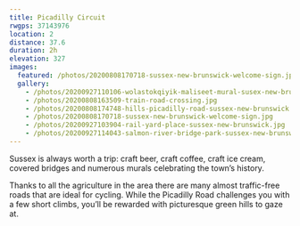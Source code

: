 ```yaml
---
title: Picadilly Circuit
rwgps: 37143976
location: 2
distance: 37.6
duration: 2h
elevation: 327
images:
  featured: /photos/20200808170718-sussex-new-brunswick-welcome-sign.jpg
  gallery:
    - /photos/20200927110106-wolastokqiyik-maliseet-mural-susex-new-brunswick.jpg
    - /photos/20200808163509-train-road-crossing.jpg
    - /photos/20200808174748-hills-picadilly-road-sussex-new-brunswick.jpg
    - /photos/20200808170718-sussex-new-brunswick-welcome-sign.jpg
    - /photos/20200927103904-rail-yard-place-sussex-new-brunswick.jpg
    - /photos/20200927114043-salmon-river-bridge-park-sussex-new-brunswick.jpg
---
```

Sussex is always worth a trip: craft beer, craft coffee, craft ice cream, covered bridges and numerous murals celebrating the town’s history.
<!--More-->

Thanks to all the agriculture in the area there are many almost traffic-free roads that are ideal for cycling. While the Picadilly Road challenges you with a few short climbs, you’ll be rewarded with picturesque green hills to gaze at.
